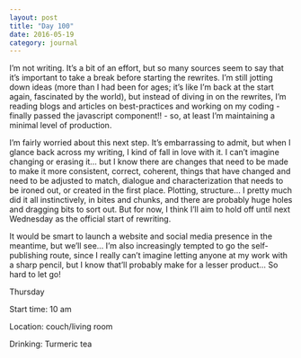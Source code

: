 ```yaml
---
layout: post
title: "Day 100"
date: 2016-05-19
category: journal
---
```


I’m not writing. It’s a bit of an effort, but so many sources seem to say that it’s important to take a break before starting the rewrites. I’m still jotting down ideas (more than I had been for ages; it’s like I’m back at the start again, fascinated by the world), but instead of diving in on the rewrites, I’m reading blogs and articles on best-practices and working on my coding - finally passed the javascript component!! - so, at least I’m maintaining a minimal level of production. 

I’m fairly worried about this next step. It’s embarrassing to admit, but when I glance back across my writing, I kind of fall in love with it. I can’t imagine changing or erasing it… but I know there are changes that need to be made to make it more consistent, correct, coherent, things that have changed and need to be adjusted to match, dialogue and characterization that needs to be ironed out, or created in the first place. Plotting, structure… I pretty much did it all instinctively, in bites and chunks, and there are probably huge holes and dragging bits to sort out. But for now, I think I’ll aim to hold off until next Wednesday as the official start of rewriting. 

It would be smart to launch a website and social media presence in the meantime, but we’ll see… I’m also increasingly tempted to go the self-publishing route, since I really can’t imagine letting anyone at my work with a sharp pencil, but I know that’ll probably make for a lesser product… So hard to let go!


Thursday

Start time: 10 am

Location: couch/living room

Drinking: Turmeric tea 
